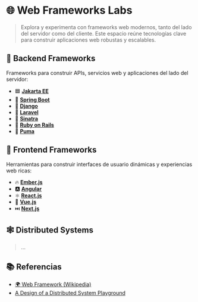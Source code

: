 # 🌐 Web Frameworks Labs

> Explora y experimenta con frameworks web modernos, tanto del lado del servidor como del cliente. Este espacio reúne tecnologías clave para construir aplicaciones web robustas y escalables.
> 
## 🧱 Backend Frameworks

Frameworks para construir APIs, servicios web y aplicaciones del lado del servidor:

* 🟦 [**Jakarta EE**](https://www.notion.so/Java-EE-Jakarta-EE-161c0f5171ec80fbaedae02728d10c9a?source=copy_link)
* 🌱 [**Spring Boot**](https://www.notion.so/Spring-Boot-6d62587cf82d476787d8faba8f292614?source=copy_link)
* 🐍 [**Django**](https://righteous-guardian-68f.notion.site/Django-f30932cc6f2a462b876d66f06bd8ec3e?source=copy_link)
* 🐘 [**Laravel**](https://righteous-guardian-68f.notion.site/Laravel-fe58055553ba4bb994817efc00a400a6?source=copy_link)
* 🦄 [**Sinatra**](https://righteous-guardian-68f.notion.site/Sinatra-3f67dfd6dd5546ff9aed848a2fae9c49?source=copy_link)
* 💎 [**Ruby on Rails**](https://righteous-guardian-68f.notion.site/Ruby-on-Rails-0921dec21f18412db061025972107bfc?source=copy_link)
* 🚀 [**Puma**](https://righteous-guardian-68f.notion.site/Puma-baf2d803cdc04cc888eb9e903a0dddba?source=copy_link)

## 🎨 Frontend Frameworks

Herramientas para construir interfaces de usuario dinámicas y experiencias web ricas:

* 🔥 [**Ember.js**](#)
* 🅰️ [**Angular**](https://righteous-guardian-68f.notion.site/Angular-2-0-24bf6b51369c4541abc4e82a0eb21096?source=copy_link)
* ⚛️ [**React.js**](https://righteous-guardian-68f.notion.site/React-JS-ea1869a6a42f4fc8bd021bd70291cf46?source=copy_link)
* 🍃 [**Vue.js**](https://righteous-guardian-68f.notion.site/Vue-ab4d62078e6a42de9fe8d43a56f4303b?source=copy_link)
* ⏭️ [**Next.js**](https://righteous-guardian-68f.notion.site/NextJS-d2bd131d5f5846839bfd5df5ae4ba703?source=copy_link)

## 🕸️ Distributed Systems

> ...

## 📚 Referencias

* [🌍 Web Framework (Wikipedia)](https://en.wikipedia.org/wiki/Web_framework)
* [A Design of a Distributed System Playground](https://windy-parent-de9.notion.site/A-Design-of-a-Distributed-System-Playground-162d38c7497c802882d6c55914c85450?pvs=4)
